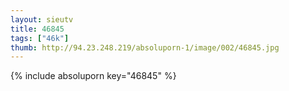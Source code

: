 ```yaml
--- 
layout: sieutv
title: 46845
tags: ["46k"]
thumb: http://94.23.248.219/absoluporn-1/image/002/46845.jpg
---
```

{% include absoluporn key="46845" %} 
